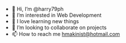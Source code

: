 - 👋 Hi, I’m @harry79ph
- 👀 I’m interested in Web Development
- 🌱 I love learning new things
- 💞️ I’m looking to collaborate on projects
- 📫 How to reach me hmakinist@hotmail.com


<!---
harry79ph/harry79ph is a ✨ special ✨ repository because its `README.md` (this file) appears on your GitHub profile.
You can click the Preview link to take a look at your changes.
--->
